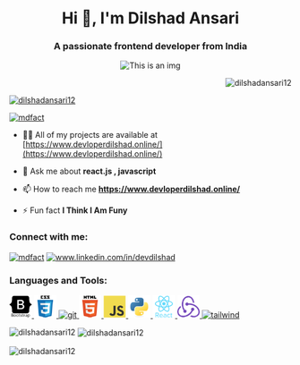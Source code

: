 

<h1 align="center">Hi 👋, I'm Dilshad Ansari</h1>
<h3 align="center">A passionate frontend developer from India</h3>
<p align="center">
  <img width="400" alt="This is an img" src="https://cdn.dribbble.com/users/1162077/screenshots/3848914/programmer.gif">
</p>

<p align="right"> <img src="https://komarev.com/ghpvc/?username=dilshadansari12&label=Profile%20views&color=0e75b6&style=flat" alt="dilshadansari12" /> </p>

<p align="left"> <a href="https://github.com/ryo-ma/github-profile-trophy"><img src="https://github-profile-trophy.vercel.app/?username=dilshadansari12" alt="dilshadansari12" /></a> </p>

<p align="left"> <a href="https://twitter.com/mdfact" target="blank"><img src="https://img.shields.io/twitter/follow/mdfact?logo=twitter&style=for-the-badge" alt="mdfact" /></a> </p>

- 👨‍💻 All of my projects are available at [https://www.devloperdilshad.online/](https://www.devloperdilshad.online/)

- 💬 Ask me about **react.js , javascript**

- 📫 How to reach me **https://www.devloperdilshad.online/**

- ⚡ Fun fact **I Think I Am Funy**

<h3 align="left">Connect with me:</h3>
<p align="left">
<a href="https://twitter.com/mdfact" target="blank"><img align="center" src="https://raw.githubusercontent.com/rahuldkjain/github-profile-readme-generator/master/src/images/icons/Social/twitter.svg" alt="mdfact" height="30" width="40" /></a>
<a href="https://linkedin.com/in/www.linkedin.com/in/devdilshad" target="blank"><img align="center" src="https://raw.githubusercontent.com/rahuldkjain/github-profile-readme-generator/master/src/images/icons/Social/linked-in-alt.svg" alt="www.linkedin.com/in/devdilshad" height="30" width="40" /></a>
</p>

<h3 align="left">Languages and Tools:</h3>
<p align="left"> <a href="https://getbootstrap.com" target="_blank" rel="noreferrer"> <img src="https://raw.githubusercontent.com/devicons/devicon/master/icons/bootstrap/bootstrap-plain-wordmark.svg" alt="bootstrap" width="40" height="40"/> </a> <a href="https://www.w3schools.com/css/" target="_blank" rel="noreferrer"> <img src="https://raw.githubusercontent.com/devicons/devicon/master/icons/css3/css3-original-wordmark.svg" alt="css3" width="40" height="40"/> </a> <a href="https://git-scm.com/" target="_blank" rel="noreferrer"> <img src="https://www.vectorlogo.zone/logos/git-scm/git-scm-icon.svg" alt="git" width="40" height="40"/> </a> <a href="https://www.w3.org/html/" target="_blank" rel="noreferrer"> <img src="https://raw.githubusercontent.com/devicons/devicon/master/icons/html5/html5-original-wordmark.svg" alt="html5" width="40" height="40"/> </a> <a href="https://developer.mozilla.org/en-US/docs/Web/JavaScript" target="_blank" rel="noreferrer"> <img src="https://raw.githubusercontent.com/devicons/devicon/master/icons/javascript/javascript-original.svg" alt="javascript" width="40" height="40"/> </a> <a href="https://www.python.org" target="_blank" rel="noreferrer"> <img src="https://raw.githubusercontent.com/devicons/devicon/master/icons/python/python-original.svg" alt="python" width="40" height="40"/> </a> <a href="https://reactjs.org/" target="_blank" rel="noreferrer"> <img src="https://raw.githubusercontent.com/devicons/devicon/master/icons/react/react-original-wordmark.svg" alt="react" width="40" height="40"/> </a> <a href="https://redux.js.org" target="_blank" rel="noreferrer"> <img src="https://raw.githubusercontent.com/devicons/devicon/master/icons/redux/redux-original.svg" alt="redux" width="40" height="40"/> </a> <a href="https://tailwindcss.com/" target="_blank" rel="noreferrer"> <img src="https://www.vectorlogo.zone/logos/tailwindcss/tailwindcss-icon.svg" alt="tailwind" width="40" height="40"/> </a> </p>

<p><img align="left" src="https://github-readme-stats.vercel.app/api/top-langs?username=dilshadansari12&show_icons=true&locale=en&layout=compact" alt="dilshadansari12" /></p>

<p>&nbsp;<img align="center" src="https://github-readme-stats.vercel.app/api?username=dilshadansari12&show_icons=true&locale=en" alt="dilshadansari12" /></p>

<p><img align="center" src="https://github-readme-streak-stats.herokuapp.com/?user=dilshadansari12&" alt="dilshadansari12" /></p>
